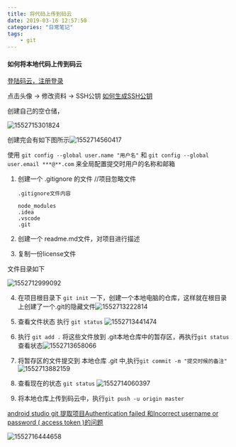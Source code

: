 ```yaml
---
title: 将代码上传到码云
date: 2019-03-16 12:57:50
categories: "日常笔记"
tags:
	- git
---
```


#### 如何将本地代码上传到码云

[登陆码云，注册登录](https://gitee.com/)

点击头像 -> 修改资料 -> SSH公钥 [如何生成SSH公钥](http://git.mydoc.io/?t=154712)

创建自己的空仓储，

![1552715301824](1552715301824.png)

创建完会有如下图所示![1552714560417](1552714560417.png)



使用 `git config --global user.name "用户名"` 和 `git config --global user.email ***@**.com` 来全局配置提交时用户的名称和邮箱

1. 创建一个 .gitignore 的文件  //项目忽略文件

   ```
   .gitignore文件内容
   
   node_modules
   .idea
   .vscode
   .git
   ```

2. 创建一个 readme.md文件，对项目进行描述

3. 复制一份license文件

文件目录如下

![1552712999092](1552712999092.png)

4. 在项目根目录下  `git init` 一下，创建一个本地电脑的仓库，这样就在根目录上创建了一个.git的隐藏文件![1552713222814](1552713222814.png)

5. 查看文件状态 执行 `git status` ![1552713441474](1552713441474.png)
6. 执行 `git add .` 将这些文件放到 .git本地仓库中的暂存区，再执行`git status` 查看状态![1552713658066](1552713658066.png)
7. 将暂存区的文件提交到 本地仓库 .git 中,执行`git commit -m "提交时候的备注"`![1552713882159](1552713882159.png)
8. 查看现在的状态 `git status`  ![1552714060397](1552714060397.png)

9. 将本地仓库上传到码云中，执行`git push -u origin master`

[android studio git 提取项目Authentication failed 和Incorrect username or password ( access token )的问题](https://blog.csdn.net/ezconn/article/details/81872785)

![1552716444658](1552716444658.png)

